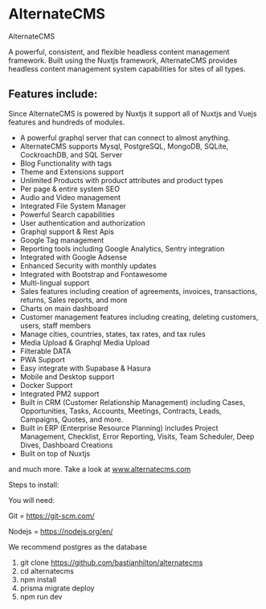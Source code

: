 # AlternateCMS
AlternateCMS

A powerful, consistent, and flexible headless content management framework. Built using the Nuxtjs framework, AlternateCMS provides headless content management system capabilities for sites of all types. 

## Features include:

Since AlternateCMS is powered by Nuxtjs it support all of Nuxtjs and Vuejs features and hundreds of modules.

- A powerful graphql server that can connect to almost anything.
- AlternateCMS supports Mysql, PostgreSQL, MongoDB, SQLite, CockroachDB, and SQL Server
- Blog Functionality with tags
- Theme and Extensions support
- Unlimited Products with product attributes and product types
- Per page & entire system SEO
- Audio and Video management
- Integrated File System Manager
- Powerful Search capabilities
- User authentication and authorization 
- Graphql support & Rest Apis
- Google Tag management
- Reporting tools including Google Analytics, Sentry integration
- Integrated with Google Adsense
- Enhanced Security with monthly updates
- Integrated with Bootstrap and Fontawesome
- Multi-lingual support
- Sales features including creation of agreements, invoices, transactions, returns, Sales reports, and more
- Charts on main dashboard
- Customer management features including creating, deleting customers, users, staff members
- Manage cities, countries, states, tax rates, and tax rules
- Media Upload & Graphql Media Upload
- Filterable DATA
- PWA Support
- Easy integrate with Supabase & Hasura
- Mobile and Desktop support
- Docker Support
- Integrated PM2 support
- Built in CRM (Customer Relationship Management) including Cases, Opportunities, Tasks, Accounts, Meetings, Contracts, Leads, Campaigns, Quotes, and more.
- Built in ERP (Enterprise Resource Planning) includes Project Management, Checklist, Error Reporting, Visits, Team Scheduler, Deep Dives, Dashboard Creations
- Built on top of Nuxtjs

and much more. Take a look at www.alternatecms.com 

Steps to install:

You will need:

Git = https://git-scm.com/

Nodejs = https://nodejs.org/en/

We recommend postgres as the database 

1. git clone https://github.com/bastianhilton/alternatecms
2. cd alternatecms
3. npm install 
4. prisma migrate deploy
5. npm run dev